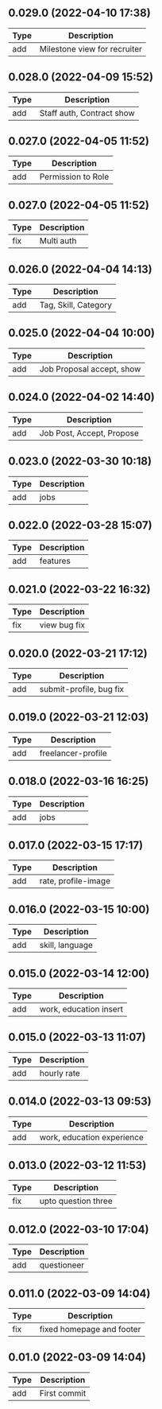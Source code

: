 ## 0.029.0 (2022-04-10 17:38)
| Type | Description |
| -- | -- |
| add | Milestone view for recruiter |

## 0.028.0 (2022-04-09 15:52)
| Type | Description |
| -- | -- |
| add | Staff auth, Contract show |

## 0.027.0 (2022-04-05 11:52)
| Type | Description |
| -- | -- |
| add | Permission to Role |

## 0.027.0 (2022-04-05 11:52)
| Type | Description |
| -- | -- |
| fix | Multi auth | 

## 0.026.0 (2022-04-04 14:13)
| Type | Description |
| -- | -- |
| add | Tag, Skill, Category | 

## 0.025.0 (2022-04-04 10:00)
| Type | Description |
| -- | -- |
| add | Job Proposal accept, show  |
  

## 0.024.0 (2022-04-02 14:40)
| Type | Description |
| -- | -- |
| add | Job Post, Accept, Propose  |
  

## 0.023.0 (2022-03-30 10:18)
| Type | Description |
| -- | -- |
| add | jobs |
   

## 0.022.0 (2022-03-28 15:07)
| Type | Description |
| -- | -- |
| add | features  |
  

## 0.021.0 (2022-03-22 16:32)
| Type | Description |
| -- | -- |
| fix | view bug fix |
   

## 0.020.0 (2022-03-21 17:12)
| Type | Description |
| -- | -- |
| add | submit-profile, bug fix |
   

## 0.019.0 (2022-03-21 12:03)
| Type | Description |
| -- | -- |
| add | freelancer-profile  |
  

## 0.018.0 (2022-03-16 16:25)
| Type | Description |
| -- | -- |
| add | jobs |
   

## 0.017.0 (2022-03-15 17:17)
| Type | Description |
| -- | -- |
| add | rate, profile-image  |
  

## 0.016.0 (2022-03-15 10:00)
| Type | Description |
| -- | -- |
| add | skill, language |
   

## 0.015.0 (2022-03-14 12:00)
| Type | Description |
| -- | -- |
| add | work, education insert  |
  

## 0.015.0 (2022-03-13 11:07)
| Type | Description |
| -- | -- |
| add | hourly rate |
   

## 0.014.0 (2022-03-13 09:53)
| Type | Description |
| -- | -- |
| add | work, education experience |
   

## 0.013.0 (2022-03-12 11:53)
| Type | Description |
| -- | -- |
| fix | upto question three |
   

## 0.012.0 (2022-03-10 17:04)
| Type | Description |
| -- | -- |
| add | questioneer |
  

## 0.011.0 (2022-03-09 14:04)
| Type | Description |
| -- | -- |
| fix | fixed homepage and footer |
  

## 0.01.0 (2022-03-09 14:04)
| Type | Description |
| -- | -- |
| add | First commit |